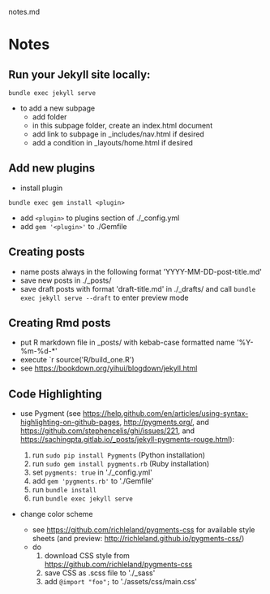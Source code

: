 notes.md
# Notes 

## Run your Jekyll site locally:

```shell
bundle exec jekyll serve
```

- to add a new subpage 
    - add folder <subpage>
    - in this subpage folder, create an index.html document
    - add link to subpage in _includes/nav.html if desired
    - add a condition in _layouts/home.html if desired

## Add new plugins

- install plugin
```shell
bundle exec gem install <plugin>
```
- add `<plugin>` to plugins section of ./_config.yml
- add `gem '<plugin>'` to ./Gemfile

## Creating posts

- name posts always in the following format 'YYYY-MM-DD-post-title.md'
- save new posts in ./_posts/ 
- save draft posts with format 'draft-title.md' in ./_drafts/ and call `bundle exec jekyll serve --draft` to enter preview mode 

## Creating Rmd posts

- put R markdown file in _posts/ with kebab-case formatted name '%Y-%m-%d-*'
- execute `r source('R/build_one.R')
- see https://bookdown.org/yihui/blogdown/jekyll.html

## Code Highlighting

- use Pygment (see https://help.github.com/en/articles/using-syntax-highlighting-on-github-pages, http://pygments.org/, and https://github.com/stephencelis/ghi/issues/221, and https://sachingpta.gitlab.io/_posts/jekyll-pygments-rouge.html):
    1. run `sudo pip install Pygments` (Python installation)
    2. run `sudo gem install pygments.rb` (Ruby installation)
    3. set `pygments: true` in './_config.yml'
    4. add `gem 'pygments.rb'` to './Gemfile'
    5. run `bundle install`
    5. run `bundle exec jekyll serve`

- change color scheme
    - see https://github.com/richleland/pygments-css for available style sheets (and preview: http://richleland.github.io/pygments-css/)
    - do
        1. download CSS style from https://github.com/richleland/pygments-css
        2. save CSS as .scss file to './_sass'
        3. add `@import "foo";` to './assets/css/main.css' 